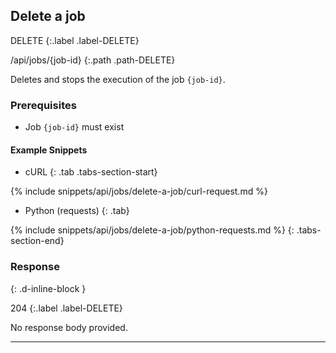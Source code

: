 ## Delete a job

DELETE
{:.label .label-DELETE}

/api/jobs/{job-id}
{:.path .path-DELETE}

Deletes and stops the execution of the job `{job-id}`.

### Prerequisites
- Job `{job-id}` must exist

#### Example Snippets
- cURL
{: .tab .tabs-section-start}

{% include snippets/api/jobs/delete-a-job/curl-request.md %}

- Python (requests)
{: .tab}

{% include snippets/api/jobs/delete-a-job/python-requests.md %}
{: .tabs-section-end}

### Response
{: .d-inline-block }

204
{:.label .label-DELETE}

No response body provided.

---
